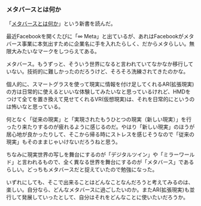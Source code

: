 ### メタバースとは何か
「[メタバースとは何か](https://www.amazon.co.jp/dp/4334045847/)」という新書を読んだ。

最近Facebookを開くたびに「∞ Meta」と出ているが、あれはFacebookがメタバース事業に本気出すために企業名に手を入れたらしく、だからメタらしい。無限大みたいなマークをしつらえてある。

メタバース。もうずっと、そういう世界になると言われていてなかなか移行していない。技術的に難しかったのだろうけど、そろそろ洗練されてきたのかな。

個人的に、スマートグラスを使って現実に情報を付け足してくれるAR(拡張現実)の方は日常的に使えるといいな体験してみたいなと思っているけれど、HMDをつけて全てを置き換えて見せてくれるVR(仮想現実)は、それを日常的にというのは怖いなと思っている。　

何となく「従来の現実」と「実現されたもうひとつの現実（新しい現実）」を行ったり来たりするのが疲れるように感じるのだ。やはり「新しい現実」のほうが居心地が良かったりして、そこから帰る時にストレスを感じそうなので「従来の現実」もそのままじゃいけないだろうねと思う。

ちなみに現実世界の写しを舞台にするのが「デジタルツイン」や「ミラーワールド」と言われるもので、全く異なる世界を舞台にするのが「メタバース」であるらしい。どっちもメタバースだと捉えていたので勉強になった。

いずれにしても、そこで出来ることはどんなことなんだろうと考えてみるのは、楽しい。自分なら、どんなメタバースに過ごしたいのか。またAR(拡張現実)も並行して発展していったとして、自分はそれをどんなことに使いたいだろうか。

